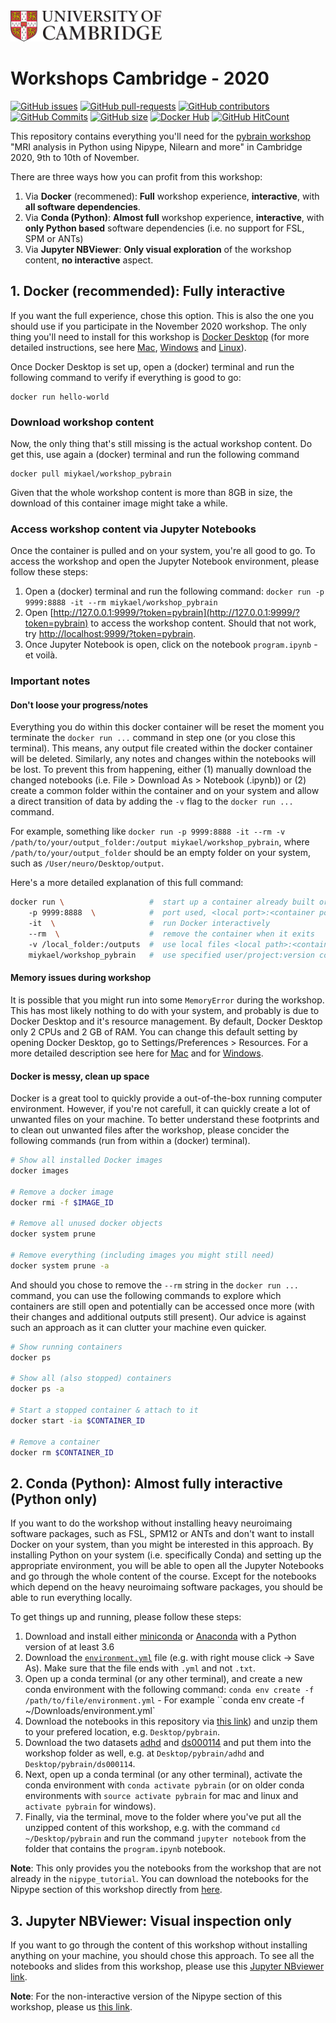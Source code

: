 <img src="slides/images/Cambridge_logo.png" height=50>

# Workshops Cambridge - 2020

[![GitHub issues](https://img.shields.io/github/issues/miykael/workshop_pybrain.svg)](https://github.com/miykael/workshop_pybrain/issues/)
[![GitHub pull-requests](https://img.shields.io/github/issues-pr/miykael/workshop_pybrain.svg)](https://github.com/miykael/workshop_pybrain/pulls/)
[![GitHub contributors](https://img.shields.io/github/contributors/miykael/workshop_pybrain.svg)](https://GitHub.com/miykael/workshop_pybrain/graphs/contributors/)
[![GitHub Commits](https://github-basic-badges.herokuapp.com/commits/miykael/workshop_pybrain.svg)](https://github.com/miykael/workshop_pybrain/commits/master)
[![GitHub size](https://github-size-badge.herokuapp.com/miykael/workshop_pybrain.svg)](https://github.com/miykael/workshop_pybrain/archive/master.zip)
[![Docker Hub](https://img.shields.io/docker/pulls/miykael/workshop_pybrain.svg?maxAge=2592000)](https://hub.docker.com/r/miykael/workshop_pybrain/)
[![GitHub HitCount](http://hits.dwyl.io/miykael/workshop_pybrain.svg)](http://hits.dwyl.io/miykael/workshop_pybrain)

This repository contains everything you'll need for the [pybrain workshop](https://pybrain-workshop.github.io/) "MRI analysis in Python using Nipype, Nilearn and more" in Cambridge 2020, 9th to 10th of November.

There are three ways how you can profit from this workshop:

1. Via **Docker** (recommened): **Full** workshop experience, **interactive**, with **all software dependencies**.
2. Via **Conda (Python)**: **Almost full** workshop experience, **interactive**, with **only Python based** software dependencies (i.e. no support for FSL, SPM or ANTs)
3. Via **Jupyter NBViewer**: **Only visual exploration** of the workshop content, **no interactive** aspect.


## 1. Docker (recommended): Fully interactive

If you want the full experience, chose this option. This is also the one you should use if you participate in the November 2020 workshop. The only thing you'll need to install for this workshop is [Docker Desktop](https://www.docker.com/products/docker-desktop) (for more detailed instructions, see here [Mac](https://docs.docker.com/docker-for-mac/install/), [Windows](https://docs.docker.com/docker-for-windows/install/) and [Linux](https://hub.docker.com/search?q=&type=edition&offering=community&operating_system=linux)). 

Once Docker Desktop is set up, open a (docker) terminal and run the following command to verify if everything is good to go:

    docker run hello-world

### Download workshop content

Now, the only thing that's still missing is the actual workshop content. Do get this, use again a (docker) terminal and run the following command

    docker pull miykael/workshop_pybrain

Given that the whole workshop content is more than 8GB in size, the download of this container image might take a while.

### Access workshop content via Jupyter Notebooks

Once the container is pulled and on your system, you're all good to go. To access the workshop and open the Jupyter Notebook environment, please follow these steps:

1. Open a (docker) terminal and run the following command: `docker run -p 9999:8888 -it --rm miykael/workshop_pybrain`
2. Open [http://127.0.0.1:9999/?token=pybrain](http://127.0.0.1:9999/?token=pybrain) to access the workshop content. Should that not work, try [http://localhost:9999/?token=pybrain](http://localhost:9999/?token=pybrain).
3. Once Jupyter Notebook is open, click on the notebook `program.ipynb` - et voilà.

### Important notes

#### Don't loose your progress/notes

Everything you do within this docker container will be reset the moment you terminate the `docker run ...` command in step one (or you close this terminal). This means, any output file created within the docker container will be deleted. Similarly, any notes and changes within the notebooks will be lost. To prevent this from happening, either (1) manually download the changed notebooks (i.e. File > Download As > Notebook (.ipynb)) or (2) create a common folder within the container and on your system and allow a direct transition of data by adding the `-v` flag to the `docker run ...` command.

For example, something like `docker run -p 9999:8888 -it --rm -v /path/to/your/output_folder:/output miykael/workshop_pybrain`, where `/path/to/your/output_folder` should be an empty folder on your system, such as `/User/neuro/Desktop/output`.

Here's a more detailed explanation of this full command:

```bash
docker run \                   #  start up a container already built or pulled
    -p 9999:8888  \            #  port used, <local port>:<container port>
    -it  \                     #  run Docker interactively
    --rm  \                    #  remove the container when it exits
    -v /local_folder:/outputs  #  use local files <local path>:<container path>
    miykael/workshop_pybrain   #  use specified user/project:version container
```

#### Memory issues during workshop

It is possible that you might run into some `MemoryError` during the workshop. This has most likely nothing to do with your system, and probably is due to Docker Desktop and it's resource management. By default, Docker Desktop only 2 CPUs and 2 GB of RAM. You can change this default setting by opening Docker Desktop, go to Settings/Preferences > Resources. For a more detailed description see here for [Mac](https://docs.docker.com/docker-for-mac/#resources) and for [Windows](https://docs.docker.com/docker-for-windows/#resources).

#### Docker is messy, clean up space

Docker is a great tool to quickly provide a out-of-the-box running computer environment. However, if you're not carefull, it can quickly create a lot of unwanted files on your machine. To better understand these footprints and to clean out unwanted files after the workshop, please concider the following commands (run from within a (docker) terminal).

```bash
# Show all installed Docker images
docker images

# Remove a docker image
docker rmi -f $IMAGE_ID

# Remove all unused docker objects
docker system prune

# Remove everything (including images you might still need)
docker system prune -a
```

And should you chose to remove the `--rm` string in the `docker run ...` command, you can use the following commands to explore which containers are still open and potentially can be accessed once more (with their changes and additional outputs still present). Our advice is against such an approach as it can clutter your machine even quicker.

```bash
# Show running containers
docker ps

# Show all (also stopped) containers
docker ps -a

# Start a stopped container & attach to it
docker start -ia $CONTAINER_ID

# Remove a container
docker rm $CONTAINER_ID
```

## 2. Conda (Python): Almost fully interactive (Python only)

If you want to do the workshop without installing heavy neuroimaing software packages, such as FSL, SPM12 or ANTs and don't want to install Docker on your system, than you might be interested in this approach. By installing Python on your system (i.e. specifically Conda) and setting up the appropriate environment, you will be able to open all the Jupyter Notebooks and go through the whole content of the course. Except for the notebooks which depend on the heavy neuroimaing software packages, you should be able to run everything locally.

To get things up and running, please follow these steps:

1. Download and install either [miniconda](https://docs.conda.io/en/latest/miniconda.html) or [Anaconda](https://www.anaconda.com/products/individual) with a Python version of at least 3.6
2. Download the [`environment.yml`](https://raw.githubusercontent.com/miykael/workshop_pybrain/master/environment.yml) file (e.g. with right mouse click -> Save As). Make sure that the file ends with `.yml` and not `.txt`.
3. Open up a conda terminal (or any other terminal), and create a new conda environment with the following command: `conda env create -f /path/to/file/environment.yml` - For example ``conda env create -f ~/Downloads/environment.yml`
4. Download the notebooks in this repository via [this link](https://github.com/miykael/workshop_pybrain/archive/master.zip)) and unzip them to your prefered location, e.g. `Desktop/pybrain`.
5. Download the two datasets [adhd](https://www.dropbox.com/sh/wl0auzjfnp2jia3/AAChCae4sCHzB8GJ02VHGOYQa?dl=1) and [ds000114](https://www.dropbox.com/sh/s0m8iz8fer3j5el/AACMamy4DyTMHMBud1IVgEDka?dl=1) and put them into the workshop folder as well, e.g. at `Desktop/pybrain/adhd` and `Desktop/pybrain/ds000114`.
6. Next, open up a conda terminal (or any other terminal), activate the conda environment with `conda activate pybrain` (or on older conda environments with `source activate pybrain` for mac and linux and `activate pybrain` for windows).
7. Finally, via the terminal, move to the folder where you've put all the unzipped content of this workshop, e.g. with the command `cd ~/Desktop/pybrain` and run the command `jupyter notebook` from the folder that contains the `program.ipynb` notebook.

**Note**: This only provides you the notebooks from the workshop that are not already in the `nipype_tutorial`. You can download the notebooks for the Nipype section of this workshop directly from [here](https://github.com/miykael/nipype_tutorial).


## 3. Jupyter NBViewer: Visual inspection only

If you want to go through the content of this workshop without installing anything on your machine, you should chose this approach. To see all the notebooks and slides from this workshop, please use this [Jupyter NBviewer link](https://nbviewer.jupyter.org/github/miykael/workshop_pybrain/blob/master/program.ipynb).

**Note**: For the non-interactive version of the Nipype section of this workshop, please us [this link](https://miykael.github.io/nipype_tutorial/).
